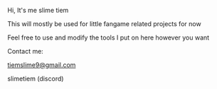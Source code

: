 Hi, It's me slime tiem

This will mostly be used for little fangame related projects for now

Feel free to use and modify the tools I put on here however you want

Contact me: 

tiemslime9@gmail.com 

slimetiem (discord)


<!---
codetiem/codetiem is a ✨ special ✨ repository because its `README.md` (this file) appears on your GitHub profile.
You can click the Preview link to take a look at your changes.
--->
